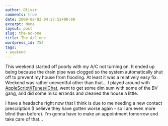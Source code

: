```yaml
---
author: Oliver
comments: true
date: 2009-08-03 04:27:52+00:00
excerpt: None
layout: post
slug: the-ac-one
title: The A/C one
wordpress_id: 754
tags:
- weekend
---
```


This weekend started off poorly with my A/C not turning on.  It ended up being because the drain pipe was clogged so the system automatically shut off to prevent my house from flooding.  At least it was a relatively easy fix.  Weekend was rather uneventful other than that... I played around with <a href="http://www.owiber.com/2009/08/02/applescript-itunes-ichat/">AppleScript/iTunes/iChat</a>, went to get some dim sum with some of the BV gang, and did some misc errands and cleaned the house a little.

I have a headache right now that I think is due to me needing a new contact prescription (I believe they have gotten worse again - so I am even more blind than before).  I'm gonna have to make an appointment tomorrow and take care of that...